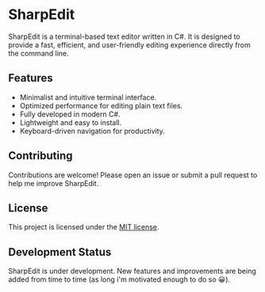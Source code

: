 # SharpEdit

SharpEdit is a terminal-based text editor written in C#. It is designed to provide a fast, efficient, and user-friendly editing experience directly from the command line.

## Features

- Minimalist and intuitive terminal interface.
- Optimized performance for editing plain text files.
- Fully developed in modern C#.
- Lightweight and easy to install.
- Keyboard-driven navigation for productivity.

## Contributing

Contributions are welcome! Please open an issue or submit a pull request to help me improve SharpEdit.

## License

This project is licensed under the [MIT license](https://github.com/AvogatoWizardWhisker/SharpEdit?tab=MIT-1-ov-file).

## Development Status

SharpEdit is under development. New features and improvements are being added from time to time (as long i'm motivated enough to do so :grinning:).
